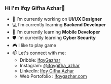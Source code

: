 ### Hi I'm Ifqy Gifha Azhar👋

- 🎨 I’m currently working on **UI/UX Designer**
- 💻 I’m currently learning **Backend Developer**
- 📱 I’m currently learning **Mobile Developer**
- 🛡️ I’m currently learning **Cyber Security**
- 🎮 I like to play game
- 📫 Let's connect with me:
  - Dribble: [ifqyGazhar](https://dribbble.com/ifqyGazhar)
  - Instagram: [@ifqygifha_azhar](https://www.instagram.com/ifqygifha_azhar)
  - LinkedIn: [Ifqy Gifha Azhar](https://www.linkedin.com/in/ifqygazhar/)
  - Web Portofolio : [ifqygazhar.com](https://ifqygazhar.com)
